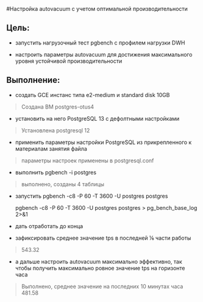 #Настройка autovacuum с учетом оптимальной производительности

## Цель:
- запустить нагрузочный тест pgbench с профилем нагрузки DWH

- настроить параметры autovacuum для достижения максимального уровня устойчивой производительности

## Выполнение:

- создать GCE инстанс типа e2-medium и standard disk 10GB

> Создана ВМ postgres-otus4

- установить на него PostgreSQL 13 с дефолтными настройками

> Установлена postgresql 12

- применить параметры настройки PostgreSQL из прикрепленного к материалам занятия файла

> параметры настроек применены в postgresql.conf

- выполнить pgbench -i postgres

> выполнено, созданы 4 таблицы

- запустить pgbench -c8 -P 60 -T 3600 -U postgres postgres

    pgbench -c8 -P 60 -T 3600 -U postgres postgres > pg_bench_base_log 2>&1

- дать отработать до конца

- зафиксировать среднее значение tps в последней ⅙ части работы

> 543.32

- а дальше настроить autovacuum максимально эффективно, так чтобы получить максимально ровное значение tps на горизонте часа

> Выполнено, среднее значение на последних 10 минутах часа 481.58
